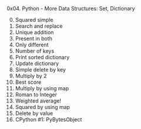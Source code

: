 0x04. Python - More Data Structures: Set, Dictionary

0.	Squared simple
1.	Search and replace
2.	Unique addition
3. Present in both
4. Only different
5. Number of keys
6. Print sorted dictionary
7. Update dictionary
8. Simple delete by key
9. Multiply by 2
10. Best score
11. Multiply by using map
12. Roman to Integer
13. Weighted average!
14. Squared by using map
15. Delete by value
16. CPython #1: PyBytesObject
